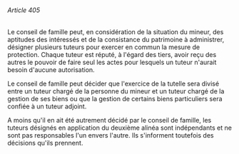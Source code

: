 ###### Article 405

Le conseil de famille peut, en considération de la situation du mineur, des aptitudes des intéressés et de la consistance du patrimoine à administrer, désigner plusieurs tuteurs pour exercer en commun la mesure de protection. Chaque tuteur est réputé, à l'égard des tiers, avoir reçu des autres le pouvoir de faire seul les actes pour lesquels un tuteur n'aurait besoin d'aucune autorisation.

Le conseil de famille peut décider que l'exercice de la tutelle sera divisé entre un tuteur chargé de la personne du mineur et un tuteur chargé de la gestion de ses biens ou que la gestion de certains biens particuliers sera confiée à un tuteur adjoint.

A moins qu'il en ait été autrement décidé par le conseil de famille, les tuteurs désignés en application du deuxième alinéa sont indépendants et ne sont pas responsables l'un envers l'autre. Ils s'informent toutefois des décisions qu'ils prennent.

